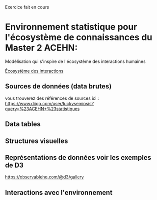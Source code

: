 Exercice fait en cours

# Environnement statistique pour l'écosystème de connaissances du Master 2 ACEHN:

Modélisation qui s'inspire de l'écosystème des interactions humaines

[Écosystème des interactions](https://samszo.github.io/ConfErrance/HumanAtHome2018/slide.html?diapo=18)

## Sources de données (data brutes)
vous trouverez des références de sources ici : https://www.diigo.com/user/luckysemiosis?query=%23ACEHN+%23statistiques

## Data tables

## Structures visuelles

## Représentations de données voir les exemples de D3 

https://observablehq.com/@d3/gallery

## Interactions avec l'environnement
